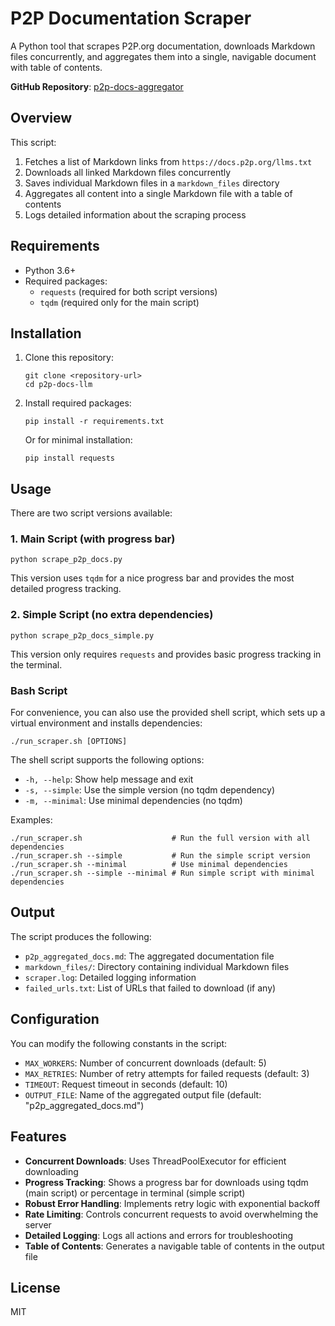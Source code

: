 # P2P Documentation Scraper

A Python tool that scrapes P2P.org documentation, downloads Markdown files concurrently, and aggregates them into a single, navigable document with table of contents.

**GitHub Repository**: [p2p-docs-aggregator](https://github.com/AndreGZommerfelds/p2p-docs-aggregator)

## Overview

This script:

1. Fetches a list of Markdown links from `https://docs.p2p.org/llms.txt`
2. Downloads all linked Markdown files concurrently
3. Saves individual Markdown files in a `markdown_files` directory
4. Aggregates all content into a single Markdown file with a table of contents
5. Logs detailed information about the scraping process

## Requirements

- Python 3.6+
- Required packages:
  - `requests` (required for both script versions)
  - `tqdm` (required only for the main script)

## Installation

1. Clone this repository:

   ```
   git clone <repository-url>
   cd p2p-docs-llm
   ```

2. Install required packages:

   ```
   pip install -r requirements.txt
   ```

   Or for minimal installation:

   ```
   pip install requests
   ```

## Usage

There are two script versions available:

### 1. Main Script (with progress bar)

```
python scrape_p2p_docs.py
```

This version uses `tqdm` for a nice progress bar and provides the most detailed progress tracking.

### 2. Simple Script (no extra dependencies)

```
python scrape_p2p_docs_simple.py
```

This version only requires `requests` and provides basic progress tracking in the terminal.

### Bash Script

For convenience, you can also use the provided shell script, which sets up a virtual environment and installs dependencies:

```
./run_scraper.sh [OPTIONS]
```

The shell script supports the following options:

- `-h, --help`: Show help message and exit
- `-s, --simple`: Use the simple version (no tqdm dependency)
- `-m, --minimal`: Use minimal dependencies (no tqdm)

Examples:

```
./run_scraper.sh                    # Run the full version with all dependencies
./run_scraper.sh --simple           # Run the simple script version
./run_scraper.sh --minimal          # Use minimal dependencies
./run_scraper.sh --simple --minimal # Run simple script with minimal dependencies
```

## Output

The script produces the following:

- `p2p_aggregated_docs.md`: The aggregated documentation file
- `markdown_files/`: Directory containing individual Markdown files
- `scraper.log`: Detailed logging information
- `failed_urls.txt`: List of URLs that failed to download (if any)

## Configuration

You can modify the following constants in the script:

- `MAX_WORKERS`: Number of concurrent downloads (default: 5)
- `MAX_RETRIES`: Number of retry attempts for failed requests (default: 3)
- `TIMEOUT`: Request timeout in seconds (default: 10)
- `OUTPUT_FILE`: Name of the aggregated output file (default: "p2p_aggregated_docs.md")

## Features

- **Concurrent Downloads**: Uses ThreadPoolExecutor for efficient downloading
- **Progress Tracking**: Shows a progress bar for downloads using tqdm (main script) or percentage in terminal (simple script)
- **Robust Error Handling**: Implements retry logic with exponential backoff
- **Rate Limiting**: Controls concurrent requests to avoid overwhelming the server
- **Detailed Logging**: Logs all actions and errors for troubleshooting
- **Table of Contents**: Generates a navigable table of contents in the output file

## License

MIT
